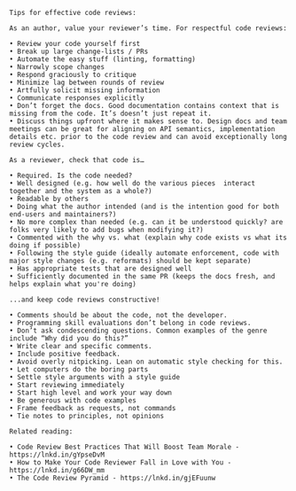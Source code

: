     Tips for effective code reviews:

    As an author, value your reviewer’s time. For respectful code reviews:

    • Review your code yourself first
    • Break up large change-lists / PRs
    • Automate the easy stuff (linting, formatting)
    • Narrowly scope changes
    • Respond graciously to critique
    • Minimize lag between rounds of review
    • Artfully solicit missing information
    • Communicate responses explicitly
    • Don’t forget the docs. Good documentation contains context that is missing from the code. It’s doesn’t just repeat it.
    • Discuss things upfront where it makes sense to. Design docs and team meetings can be great for aligning on API semantics, implementation details etc. prior to the code review and can avoid exceptionally long review cycles.

    As a reviewer, check that code is…

    • Required. Is the code needed?
    • Well designed (e.g. how well do the various pieces  interact together and the system as a whole?)
    • Readable by others 
    • Doing what the author intended (and is the intention good for both end-users and maintainers?)
    • No more complex than needed (e.g. can it be understood quickly? are folks very likely to add bugs when modifying it?)
    • Commented with the why vs. what (explain why code exists vs what its doing if possible)
    • Following the style guide (ideally automate enforcement, code with major style changes (e.g. reformats) should be kept separate)
    • Has appropriate tests that are designed well
    • Sufficiently documented in the same PR (keeps the docs fresh, and helps explain what you're doing)

    ...and keep code reviews constructive!

    • Comments should be about the code, not the developer.
    • Programming skill evaluations don’t belong in code reviews.
    • Don’t ask condescending questions. Common examples of the genre include “Why did you do this?”
    • Write clear and specific comments.
    • Include positive feedback. 
    • Avoid overly nitpicking. Lean on automatic style checking for this.
    • Let computers do the boring parts
    • Settle style arguments with a style guide
    • Start reviewing immediately
    • Start high level and work your way down
    • Be generous with code examples
    • Frame feedback as requests, not commands
    • Tie notes to principles, not opinions

    Related reading:

    • Code Review Best Practices That Will Boost Team Morale - https://lnkd.in/gYpseDvM
    • How to Make Your Code Reviewer Fall in Love with You - https://lnkd.in/g66DW_mm
    • The Code Review Pyramid - https://lnkd.in/gjEFuunw
